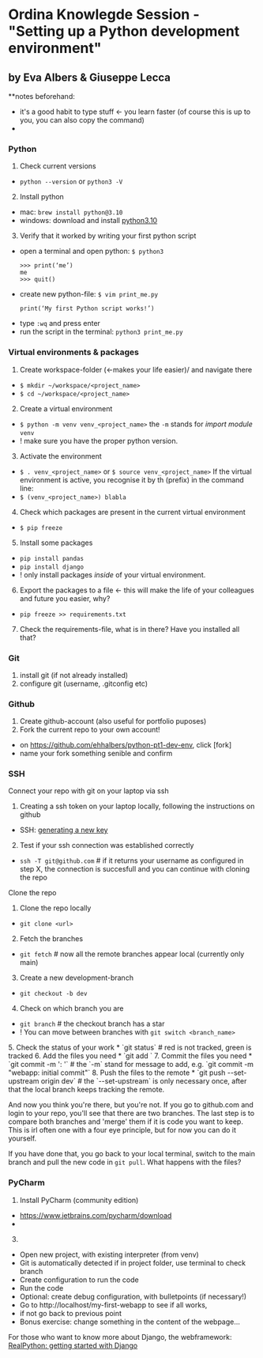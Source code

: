 # Ordina Knowlegde Session - "Setting up a Python development environment"
## by Eva Albers & Giuseppe Lecca

**notes beforehand:
- it's a good habit to type stuff <- you learn faster (of course this is up to you, you can also copy the command)
- 

### Python

1. Check current versions
- `python --version` or `python3 -V`
2. Install python
  * mac: `brew install python@3.10`
  * windows: download and install [python3.10](https://www.python.org/downloads/release/python-3104/)
3. Verify that it worked by writing your first python script
  * open a terminal and open python: `$ python3`
    ```
    >>> print(‘me’) 
    me
    >>> quit()
    ```
  * create new python-file: `$ vim print_me.py`
    ```
    print(‘My first Python script works!’)
    ```
  * type `:wq` and press enter
  * run the script in the terminal: `python3 print_me.py` 

### Virtual environments & packages

1. Create workspace-folder (<-makes your life easier)/<project folder> and navigate there
  * `$ mkdir ~/workspace/<project_name>` 
  * `$ cd ~/workspace/<project_name>`
2. Create a virtual environment
  * `$ python -m venv venv_<project_name>` the `-m` stands for _import module_ `venv`
  *    ! make sure you have the proper python version.
3. Activate the environment
  * `$ . venv_<project_name>` or `$ source venv_<project_name>`
If the virtual environment is active, you recognise it by th (prefix) in the command line:
  * `$ (venv_<project_name>) blabla`
4. Check which packages are present in the current virtual environment
  * `$ pip freeze`
5. Install some packages
  * `pip install pandas`
  * `pip install django`
  *    ! only install packages _inside_ of your virtual environment.
6. Export the packages to a file <- this will make the life of your colleagues and future you easier, why?
  * `pip freeze >> requirements.txt`
7. Check the requirements-file, what is in there? Have you installed all that?


### Git

1. install git (if not already installed)
2. configure git (username, .gitconfig etc)

### Github
 
1. Create github-account (also useful for portfolio puposes)
2. Fork the current repo to your own account!
  * on https://github.com/ehhalbers/python-pt1-dev-env, click [fork]
  * name your fork something senible and confirm

### SSH
 
Connect your repo with git on your laptop via ssh
1. Creating a ssh token on your laptop locally, following the instructions on github
  * SSH: [generating a new key](https://docs.github.com/en/authentication/connecting-to-github-with-ssh/generating-a-new-ssh-key-and-adding-it-to-the-ssh-agent)
2. Test if your ssh connection was established correctly
  * `ssh -T git@github.com` # if it returns your username as configured in step X, the connection is succesfull and you can continue with cloning the repo

Clone the repo 
1. Clone the repo locally
  * `git clone <url>`
2. Fetch the branches
  * `git fetch` # now all the remote branches appear local (currently only main)
3. Create a new development-branch
  * `git checkout -b dev`
4. Check on which branch you are
  * `git branch` # the checkout branch has a star 
  *   ! You can move between branches with `git switch <branch_name>`
<do some work>
5. Check the status of your work
  * `git status` # red is not tracked, green is tracked
6. Add the files you need
  * `git add <files you need>`
7. Commit the files you need
  * `git commit -m '<project_name>: <what you did>'` # the `-m` stand for message to add, e.g. `git commit -m "webapp: initial commit"`
8. Push the files to the remote
  * `git push --set-upstream origin dev` # the `--set-upstream` is only necessary once, after that the local branch keeps tracking the remote.


And now you think you're there, but you're not. If you go to github.com and login to your repo, you'll see that there are two branches. The last step is to compare both branches and 'merge' them if it is code you want to keep. This is irl often one with a four eye principle, but for now you can do it yourself.


 If you have done that, you go back to your local terminal, switch to the main branch and pull the new code in `git pull`. What happens with the files?


### PyCharm

1. Install PyCharm (community edition)
  * https://www.jetbrains.com/pycharm/download
  * 
3. 
-	Open new project, with existing interpreter (from venv)
-	Git is automatically detected if in project folder, use terminal to check branch
-	Create configuration to run the code
-	Run the code
-	Optional: create debug configuration, with bulletpoints (if necessary!)
-	Go to http://localhost/my-first-webapp to see if all works, 
-	if not go back to previous point
-	Bonus exercise: change something in the content of the webpage...

For those who want to know more about Django, the webframework: [RealPython: getting started with Django](https://realpython.com/get-started-with-django-1/)



